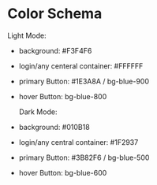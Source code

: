 # Color Schema

  Light Mode:
- background: #F3F4F6
- login/any centeral container: #FFFFFF
- primary Button: #1E3A8A / bg-blue-900
- hover Button: bg-blue-800

  Dark Mode:
- background: #010B18
- login/any central container: #1F2937
- primary Button: #3B82F6 / bg-blue-500
- hover Button: bg-blue-600
